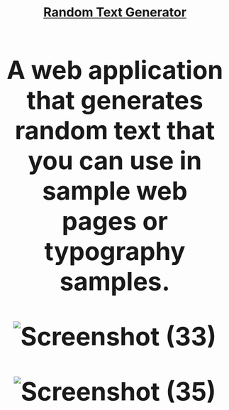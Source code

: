 <h1 align='center'><a href="https://rtgen.vercel.app/" target="blank">Random Text Generator<a/><h1/>
<p>A web application that generates random text that you can use in sample web pages or typography samples.<p/>

![Screenshot (33)](https://user-images.githubusercontent.com/104786100/213181016-515b6306-66cb-494a-b581-de10e53de91f.png)

![Screenshot (35)](https://user-images.githubusercontent.com/104786100/213183576-1189b649-4b41-492c-acb8-16ef14cc7c26.png)
